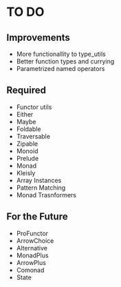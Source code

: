# TO DO

## Improvements

- More functionallity to type_utils
- Better function types and currying
- Parametrized named operators

## Required

- Functor utils
- Either
- Maybe
- Foldable
- Traversable
- Zipable
- Monoid
- Prelude
- Monad
- Kleisly
- Array Instances
- Pattern Matching
- Monad Trasnformers

## For the Future

- ProFunctor
- ArrowChoice
- Alternative
- MonadPlus
- ArrowPlus
- Comonad
- State
